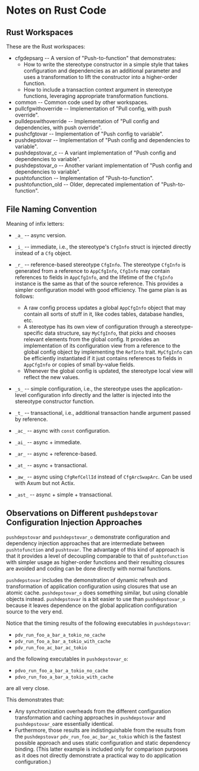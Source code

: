 # Notes on Rust Code

## Rust Workspaces

These are the Rust workspaces:

- cfgdepsarg -- A version of "Push-to-function" that demonstrates:
  - How to write the stereotype constructor in a simple style that takes configuration and dependencies as an additional parameter and uses a transformation to lift the constructor into a higher-order function.
  - How to include a transaction context argument in stereotype functions, leveraging appropriate transformation functions.
- common -- Common code used by other workspaces.
- pullcfgwithoverride -- Implementation of "Pull config, with push override".
- pulldepswithoverride -- Implementation of "Pull config and dependencies, with push override".
- pushcfgtovar -- Implementation of "Push config to variable".
- pushdepstovar -- Implementation of "Push config and dependencies to variable".
- pushdepstovar_c -- A variant implementation of "Push config and dependencies to variable".
- pushdepstovar_o -- Another variant implementation of "Push config and dependencies to variable".
- pushtofunction -- Implementation of "Push-to-function".
- pushtofunction_old -- Older, deprecated implementation of "Push-to-function".

## File Naming Convention

Meaning of infix letters:

- `_a_` -- async version.
- `_i_` -- immediate, i.e., the stereotype's `CfgInfo` struct is injected directly instead of a `Cfg` object.
- `_r_` -- reference-based stereotype `CfgInfo`. The stereotype `CfgInfo` is generated from a reference to `AppCfgInfo`, `CfgInfo` may contain references to fields in `AppCfgInfo`, and the lifetime of the `CfgInfo` instance is the same as that of the source reference. This provides a simpler configuration model with good efficiency. The game plan is as follows:
  - A raw config process updates a global `AppCfgInfo` object that may contain all sorts of stuff in it, like codes tables, database handles, etc.
  - A stereotype has its own view of configuration through a stereotype-specific data structure, say `MyCfgInfo`, that picks and chooses relevant elements from the global config. It provides an implementation of its configuration view from a reference to the global config object by implementing the `RefInto` trait. `MyCfgInfo` can be efficiently instantiated if it just contains references to fields in `AppCfgInfo` or copies of small by-value fields.
  - Whenever the global config is updated, the stereotype local view will reflect the new values.

- `_s_` -- simple configuration, i.e., the stereotype uses the application-level configuration info directly and the latter is injected into the stereotype constructor function.
- `_t_` -- transactional, i.e., additional transaction handle argument passed by reference.
- `_ac_` -- async with `const` configuration.
- `_ai_` -- async + immediate.
- `_ar_` -- async + reference-based.
- `_at_` -- async + transactional.
- `_aw_` -- async using `CfgRefCellId` instead of `CfgArcSwapArc`. Can be used with Axum but not Actix.
- `_ast_` -- async + simple + transactional.

## Observations on Different `pushdepstovar` Configuration Injection Approaches

`pushdepstovar` and `pushdepstovar_o` demonstrate configuration and dependency injection approaches that are intermediate between `pushtofunction` and `pushtovar`. The advantage of this kind of approach is that it provides a level of decoupling comparable to that of `pushtofunction` with simpler usage as higher-order functions and their resulting closures are avoided and coding can be done directly with normal functions.

`pushdepstovar` includes the demonstration of dynamic refresh and transformation of application configuration using closures that use an atomic cache. `pushdepstovar_o` does something similar, but using clonable objects instead. `pushdepstovar` is a bit easier to use than `pushdepstovar_o` because it leaves dependence on the global application configuration source to the very end.

Notice that the timing results of the following executables in `pushdepstovar`:

- `pdv_run_foo_a_bar_a_tokio_no_cache`
- `pdv_run_foo_a_bar_a_tokio_with_cache`
- `pdv_run_foo_ac_bar_ac_tokio`

and the following executables in `pushdepstovar_o`:

- `pdvo_run_foo_a_bar_a_tokio_no_cache`
- `pdvo_run_foo_a_bar_a_tokio_with_cache`

are all very close.

This demonstrates that:

- Any synchronization overheads from the different configuration transformation and caching approaches in `pushdepstovar` and `pushdepstovar_o`are essentially identical.
- Furthermore, those results are indistinguishable from the results from the `pushdepstovar` `pdv_run_foo_ac_bar_ac_tokio` which is the fastest possible approach and uses static configuration and static dependency binding. (This latter example is included only for comparison purposes as it does not directly demonstrate a practical way to do application configuration.)
